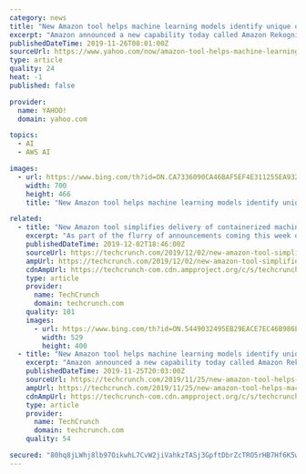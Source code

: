 ```yaml
---
category: news
title: "New Amazon tool helps machine learning models identify unique objects"
excerpt: "Amazon announced a new capability today called Amazon Rekognition Custom Labels to help customers train machine learning models to understand a set of objects when there is a limited set of information. Typically, machine learning models have to work on large data sets to learn something like what's a picture of a dog, as opposed to some other ..."
publishedDateTime: 2019-11-26T00:01:00Z
sourceUrl: https://www.yahoo.com/now/amazon-tool-helps-machine-learning-195711792.html
type: article
quality: 24
heat: -1
published: false

provider:
  name: YAHOO!
  domain: yahoo.com

topics:
  - AI
  - AWS AI

images:
  - url: https://www.bing.com/th?id=ON.CA7336090CA46BAF5EF4E311255EA932
    width: 700
    height: 466
    title: "New Amazon tool helps machine learning models identify unique objects"

related:
  - title: "New Amazon tool simplifies delivery of containerized machine learning models"
    excerpt: "As part of the flurry of announcements coming this week out of AWS re:Invent, Amazon announced the release of Amazon SageMaker Operators for Kubernetes, a way for data scientists and developers to simplify training, tuning and deploying containerized machine learning models. Packaging machine learning models in containers can help put them to ..."
    publishedDateTime: 2019-12-02T18:46:00Z
    sourceUrl: https://techcrunch.com/2019/12/02/new-amazon-tool-simplifies-delivery-of-containerized-machine-learning-models/
    ampUrl: https://techcrunch.com/2019/12/02/new-amazon-tool-simplifies-delivery-of-containerized-machine-learning-models/amp/
    cdnAmpUrl: https://techcrunch-com.cdn.ampproject.org/c/s/techcrunch.com/2019/12/02/new-amazon-tool-simplifies-delivery-of-containerized-machine-learning-models/amp/
    type: article
    provider:
      name: TechCrunch
      domain: techcrunch.com
    quality: 101
    images:
      - url: https://www.bing.com/th?id=ON.5449032495EB29EACE7EC46B986EF118
        width: 529
        height: 400
  - title: "New Amazon tool helps machine learning models identify unique objects"
    excerpt: "Amazon announced a new capability today called Amazon Rekognition Custom Labels to help customers train machine learning models to understand a set of objects when there is a limited set of information. Typically, machine learning models have to work on ..."
    publishedDateTime: 2019-11-25T20:03:00Z
    sourceUrl: https://techcrunch.com/2019/11/25/new-amazon-tool-helps-machine-learning-models-identify-unique-objects/
    ampUrl: https://techcrunch.com/2019/11/25/new-amazon-tool-helps-machine-learning-models-identify-unique-objects/amp/
    cdnAmpUrl: https://techcrunch-com.cdn.ampproject.org/c/s/techcrunch.com/2019/11/25/new-amazon-tool-helps-machine-learning-models-identify-unique-objects/amp/
    type: article
    provider:
      name: TechCrunch
      domain: techcrunch.com
    quality: 54

secured: "80hq8jLWhj8lb97OikwhL7CvW2jiVahkzTASj3GpftDbrZcTRO5rHB7Hf6K5wXL42KuruRX23Cxcq0s7jCEyPHR8bRiTgCJBhWB1lUBredTCB9BJDE6pud5FwYn1Rd/xj9GNCwUAqgc3KOpmLO0aY+/k2zhbKmboE7t7sMLDZvlon7SEtFrO8p8KgUuHhgMSl7aNHnGJejkNg1ZMBnluCENHNAnYgM25HsIU81PUliGpHInQv8QF3E3RQAhlloK28E3VT5PwGAqLk691hgpbkg==;Hd2ckl7RBL/zDiVyONzNSg=="
---
```


